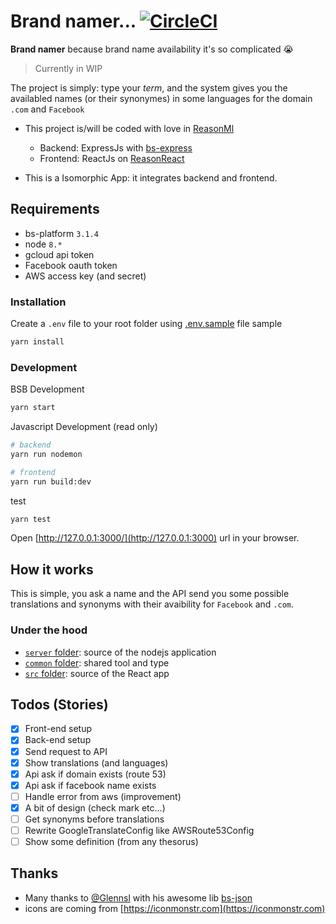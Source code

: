 # Brand namer... [![CircleCI](https://circleci.com/gh/remithomas/brand-namer.svg?style=svg)](https://circleci.com/gh/remithomas/brand-namer)

**Brand namer** because brand name availability it's so complicated 😭

> Currently in WIP

The project is simply: type your _term_, and the system gives you the availabled names (or their synonymes) in some languages for the domain `.com` and `Facebook`

- This project is/will be coded with love in [ReasonMl](http://reasonml.github.io/)
  - Backend: ExpressJs with [bs-express](https://github.com/reasonml-community/bs-express)
  - Frontend: ReactJs on [ReasonReact](https://reasonml.github.io/reason-react/)

- This is a Isomorphic App: it integrates backend and frontend.

## Requirements

* bs-platform `3.1.4`
* node `8.*`
* gcloud api token
* Facebook oauth token
* AWS access key (and secret)

### Installation

Create a `.env` file to your root folder using [.env.sample](./.env.sample) file sample

```bash
yarn install
```

### Development

BSB Development
```bash
yarn start
```

Javascript Development (read only)
```bash
# backend
yarn run nodemon

# frontend
yarn run build:dev
```

test
```bash
yarn test
```

Open [http://127.0.0.1:3000/](http://127.0.0.1:3000) url in your browser.

## How it works

This is simple, you ask a name and the API send you some possible translations and synonyms with their avaibility for `Facebook` and `.com`.

### Under the hood

- [`server` folder](./server/): source of the nodejs application
- [`common` folder](./common): shared tool and type
- [`src` folder](./src/): source of the React app

## Todos (Stories)

- [X] Front-end setup
- [X] Back-end setup
- [X] Send request to API
- [X] Show translations (and languages)
- [X] Api ask if domain exists (route 53)
- [X] Api ask if facebook name exists
- [ ] Handle error from aws (improvement)
- [X] A bit of design (check mark etc...)
- [ ] Get synonyms before translations
- [ ] Rewrite GoogleTranslateConfig like AWSRoute53Config
- [ ] Show some definition (from any thesorus)

## Thanks

* Many thanks to [@Glennsl](https://github.com/glennsl) with his awesome lib [bs-json](https://github.com/glennsl/bs-json)
* icons are coming from [https://iconmonstr.com](https://iconmonstr.com)
